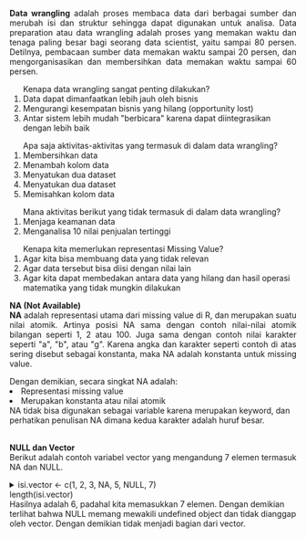 <p align="justify"><b>Data wrangling</b> adalah proses membaca data dari berbagai sumber dan merubah isi dan struktur sehingga dapat digunakan untuk analisa. Data preparation atau data wrangling adalah proses yang memakan waktu dan tenaga paling besar bagi seorang data scientist, yaitu sampai 80 persen. Detilnya, pembacaan sumber data memakan waktu sampai 20 persen, dan mengorganisasikan dan membersihkan data memakan waktu sampai 60 persen.</p>


<ol>Kenapa data wrangling sangat penting dilakukan?
  <li>Data dapat dimanfaatkan lebih jauh oleh bisnis</li>
  <li>Mengurangi kesempatan bisnis yang hilang (opportunity lost)</li>
  <li>Antar sistem lebih mudah "berbicara" karena dapat diintegrasikan dengan lebih baik</li></ol>
  
<ol>Apa saja aktivitas-aktivitas yang termasuk di dalam data wrangling?
  <li>Membersihkan data</li>
  <li>Menambah kolom data</li>
  <li>Menyatukan dua dataset</li>
  <li>Menyatukan dua dataset</li>
  <li>Memisahkan kolom data</li></ol>
  
  <ol>Mana aktivitas berikut yang tidak termasuk di dalam data wrangling?
<li>Menjaga keamanan data</li>
<li>Menganalisa 10 nilai penjualan tertinggi</li></ol>

<ol>Kenapa kita memerlukan representasi Missing Value? 
  <li>Agar kita bisa membuang data yang tidak relevan</li>
  <li>Agar data tersebut bisa diisi dengan nilai lain</li>
  <li>Agar kita dapat membedakan antara data yang hilang dan hasil operasi matematika yang tidak mungkin dilakukan</li></ol>


<p align="justify"><b>NA (Not Available)</b></br><b>NA</b> adalah representasi utama dari missing value di R, dan merupakan suatu nilai atomik. Artinya posisi NA sama dengan contoh nilai-nilai atomik bilangan seperti 1, 2 atau 100. Juga sama dengan contoh nilai karakter seperti "a", "b",  atau "g". Karena angka dan karakter seperti contoh di atas sering disebut sebagai konstanta, maka NA adalah konstanta untuk missing value. </br></p>
  <ui>Dengan demikian, secara singkat NA adalah:
<li>Representasi missing value</li><li>Merupakan konstanta atau nilai atomik </li>
NA tidak bisa digunakan sebagai variable karena merupakan keyword, dan perhatikan penulisan NA dimana kedua karakter adalah huruf besar.<ui></br></br>

<p align="justify"><b>NULL dan Vector</b></br>Berikut adalah contoh variabel vector yang mengandung 7 elemen termasuk NA dan NULL.
<details>
  <summary>isi.vector <- c(1, 2, 3, NA, 5, NULL, 7)</br>length(isi.vector)</summary>
  <table border="0"><tr><td><i>Output :</i></td><td>> isi.vector <- c(1, 2, 3, NA, 5, NULL, 7)</br>> length(isi.vector)</br>[1] 6</td></tr></table>
</details>
Hasilnya adalah 6, padahal kita memasukkan 7 elemen. Dengan demikian terlihat bahwa NULL memang mewakili undefined object dan tidak dianggap oleh vector. Dengan demikian tidak menjadi bagian dari vector.</p>

